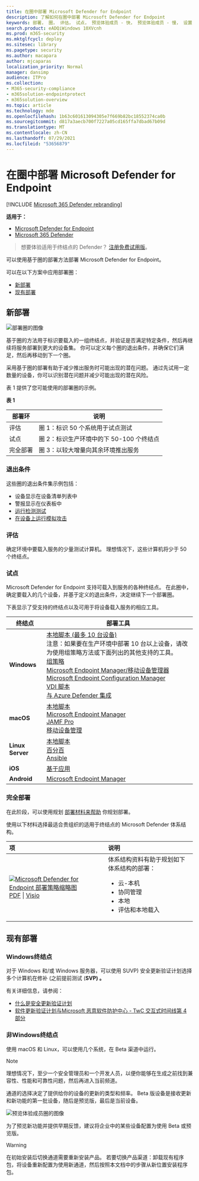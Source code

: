 ```yaml
---
title: 在圈中部署 Microsoft Defender for Endpoint
description: 了解如何在圈中部署 Microsoft Defender for Endpoint
keywords: 部署， 圈， 评估， 试点， 预览体验成员 - 快， 预览体验成员 - 慢， 设置， 载入， 阶段， 部署， 部署， 采用， 配置
search.product: eADQiWindows 10XVcnh
ms.prod: m365-security
ms.mktglfcycl: deploy
ms.sitesec: library
ms.pagetype: security
ms.author: macapara
author: mjcaparas
localization_priority: Normal
manager: dansimp
audience: ITPro
ms.collection:
- M365-security-compliance
- m365solution-endpointprotect
- m365solution-overview
ms.topic: article
ms.technology: mde
ms.openlocfilehash: 1b63c601613094305e7f669b82bc18552374ca0b
ms.sourcegitcommit: d817a3aecb700f7227a05cd165ffa7dbad67b09d
ms.translationtype: MT
ms.contentlocale: zh-CN
ms.lasthandoff: 07/29/2021
ms.locfileid: "53656879"
---
```

# <a name="deploy-microsoft-defender-for-endpoint-in-rings"></a>在圈中部署 Microsoft Defender for Endpoint

[!INCLUDE [Microsoft 365 Defender rebranding](../../includes/microsoft-defender.md)]

**适用于：**
- [Microsoft Defender for Endpoint](https://go.microsoft.com/fwlink/p/?linkid=2154037)
- [Microsoft 365 Defender](https://go.microsoft.com/fwlink/?linkid=2118804)

> 想要体验适用于终结点的 Defender？ [注册免费试用版](https://signup.microsoft.com/create-account/signup?products=7f379fee-c4f9-4278-b0a1-e4c8c2fcdf7e&ru=https://aka.ms/MDEp2OpenTrial?ocid=docs-wdatp-assignaccess-abovefoldlink)。

可以使用基于圈的部署方法部署 Microsoft Defender for Endpoint。 

可以在以下方案中应用部署圈：
- [新部署](#new-deployments)
- [现有部署](#existing-deployments)

## <a name="new-deployments"></a>新部署

![部署圈的图像](images/deployment-rings.png)


基于圈的方法用于标识要载入的一组终结点，并验证是否满足特定条件，然后再继续将服务部署到更大的设备集。 你可以定义每个圈的退出条件，并确保它们满足，然后再移动到下一个圈。

采用基于圈的部署有助于减少推出服务时可能出现的潜在问题。 通过先试用一定数量的设备，你可以识别潜在问题并减少可能出现的潜在风险。 

表 1 提供了您可能使用的部署圈的示例。

**表 1**

|部署环|说明
|---|---|
评估 | 圈 1：标识 50 个系统用于试点测试
试点 | 圈 2：标识生产环境中的下 50-100 个终结点
完全部署 | 圈 3：以较大增量向其余环境推出服务

### <a name="exit-criteria"></a>退出条件

这些圈的退出条件集示例包括：

- 设备显示在设备清单列表中
- 警报显示在仪表板中
- [运行检测测试](run-detection-test.md)
- [在设备上运行模拟攻击](attack-simulations.md)

### <a name="evaluate"></a>评估

确定环境中要载入服务的少量测试计算机。 理想情况下，这些计算机将少于 50 个终结点。

### <a name="pilot"></a>试点

Microsoft Defender for Endpoint 支持可载入到服务的各种终结点。 在此圈中，确定要载入的几个设备，并基于定义的退出条件，决定继续下一个部署圈。

下表显示了受支持的终结点以及可用于将设备载入服务的相应工具。 

| 终结点     | 部署工具                       |
|--------------|------------------------------------------|
| **Windows**  |  [本地脚本 (最多 10 台设备) ](configure-endpoints-script.md) <br> 注意：如果要在生产环境中部署 10 台以上设备，请改为使用组策略方法或下面列出的其他支持的工具。<br>  [组策略](configure-endpoints-gp.md) <br>  [Microsoft Endpoint Manager/移动设备管理器](configure-endpoints-mdm.md) <br>   [Microsoft Endpoint Configuration Manager](configure-endpoints-sccm.md) <br> [VDI 脚本](configure-endpoints-vdi.md) <br> [与 Azure Defender 集成](configure-server-endpoints.md#integration-with-azure-defender)  |
| **macOS**    | [本地脚本](mac-install-manually.md) <br> [Microsoft Endpoint Manager](mac-install-with-intune.md) <br> [JAMF Pro](mac-install-with-jamf.md) <br> [移动设备管理](mac-install-with-other-mdm.md) |
| **Linux Server** | [本地脚本](linux-install-manually.md) <br> [百分百](linux-install-with-puppet.md) <br> [Ansible](linux-install-with-ansible.md)|
| **iOS**      | [基于应用](ios-install.md)                                |
| **Android**  | [Microsoft Endpoint Manager](android-intune.md)               |

### <a name="full-deployment"></a>完全部署

在此阶段，可以使用规划 [部署材料来帮助](deployment-strategy.md) 你规划部署。 

使用以下材料选择最适合贵组织的适用于终结点的 Microsoft Defender 体系结构。

|**项**|**说明**|
|:-----|:-----|
|[![Microsoft Defender for Endpoint 部署策略缩略图](images/mdatp-deployment-strategy.png)](https://github.com/MicrosoftDocs/microsoft-365-docs/raw/public/microsoft-365/security/defender-endpoint/downloads/mdatp-deployment-strategy.pdf)<br/> [PDF](https://github.com/MicrosoftDocs/microsoft-365-docs/raw/public/microsoft-365/security/defender-endpoint/downloads/mdatp-deployment-strategy.pdf)  \| [Visio](https://github.com/MicrosoftDocs/microsoft-365-docs/raw/public/microsoft-365/security/defender-endpoint/downloads/mdatp-deployment-strategy.vsdx) | 体系结构资料有助于规划如下体系结构的部署： <ul><li> 云-本机 </li><li> 协同管理 </li><li> 本地</li><li>评估和本地载入</li></ul>

## <a name="existing-deployments"></a>现有部署

### <a name="windows-endpoints"></a>Windows终结点

对于 Windows 和/或 Windows 服务器，可以使用 SUVP) 安全更新验证计划选择多个计算机在修补 (之前提前测试 (**SVP) 。**

有关详细信息，请参阅：

- [什么是安全更新验证计划](https://techcommunity.microsoft.com/t5/windows-it-pro-blog/what-is-the-security-update-validation-program/ba-p/275767)
- [软件更新验证计划与Microsoft 恶意软件防护中心 - TwC 交互式时间线第 4 部分](https://www.microsoft.com/security/blog/2012/03/28/software-update-validation-program-and-microsoft-malware-protection-center-establishment-twc-interactive-timeline-part-4/)

### <a name="non-windows-endpoints"></a>非Windows终结点

使用 macOS 和 Linux，可以使用几个系统，在 Beta 渠道中运行。

> [!NOTE]
> 理想情况下，至少一个安全管理员和一个开发人员，以便你能够在生成之前找到兼容性、性能和可靠性问题，然后再进入当前频道。

通道的选择决定了提供给你的设备的更新的类型和频率。 Beta 版设备是接收更新和新功能的第一批设备，随后是预览版，最后是当前设备。

![预览体验成员圈的图像](images/insider-rings.png)

为了预览新功能并提供早期反馈，建议将企业中的某些设备配置为使用 Beta 或预览版。

> [!WARNING]
> 在初始安装后切换通道需要重新安装产品。 若要切换产品渠道：卸载现有程序包，将设备重新配置为使用新通道，然后按照本文档中的步骤从新位置安装程序包。
